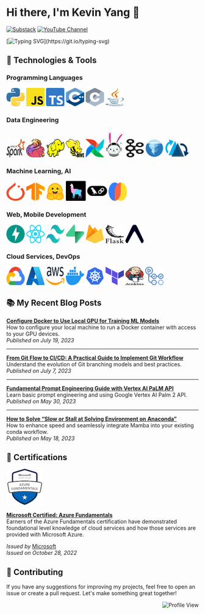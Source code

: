 # Hi there, I'm Kevin Yang 👋

<a href="https://substack.com/@bopomofo"><img src="https://img.shields.io/badge/Substack-Subscribe-orange?style=flat-square&logo=substack&logoColor=white" alt="Substack"/></a>
<a href="https://www.youtube.com/@bopomofoo"><img src="https://img.shields.io/badge/YouTube-Subscribe-red?style=flat-square&logo=substack&logoColor=white" alt="YouTube Channel"/></a>

[![Typing SVG](https://readme-typing-svg.demolab.com?font=Caveat&weight=600&size=36&duration=3600&pause=720&color=FF8800&background=FFFFFF00&multiline=true&random=false&width=435&lines=Welcome+to+my+GitHub+profile!)](https://git.io/typing-svg)

## 🔧 Technologies & Tools

### Programming Languages

<a href="https://www.python.org/"><img src="assets/icons/python.svg" alt="Python" height="48" width="48" /></a>
<a href="https://developer.mozilla.org/en-US/docs/Web/JavaScript"><img src="assets/icons/javascript.svg" alt="JavaScript" height="48" width="48" /></a>
<a href="https://www.typescriptlang.org/"><img src="assets/icons/typescript-icon.svg" alt="TypeScript" height="48" width="48" /></a>
<a href="https://en.wikipedia.org/wiki/C%2B%2B"><img src="assets/icons/c-plusplus.svg" alt="C++" height="48" width="48" /></a>
<a href="https://en.wikipedia.org/wiki/C_(programming_language)"><img src="assets/icons/c.svg" alt="C programming language" height="48" width="48" /></a>
<a href="https://dev.java/"><img src="assets/icons/java.svg" alt="Java" height="48" width="48" /></a>

### Data Engineering

<a href="https://spark.apache.org/"><img src="assets/icons/apache-spark.svg" alt="Apache Spark" height="48" width="48" /></a>
<a href="https://flink.apache.org/"><img src="assets/icons/apache-flink-icon.svg" alt="Apache Flink" height="48" width="48" /></a>
<a href="https://hadoop.apache.org/"><img src="assets/icons/hadoop.svg" alt="Apache Hadoop" height="48" width="48" /></a>
<a href="https://hive.apache.org/"><img src="assets/icons/Apache_Hive_logo.svg" alt="Apache Hive" height="48" width="48" /></a>
<a href="https://airflow.apache.org/"><img src="assets/icons/airflow-icon.svg" alt="Apache Airflow" height="48" width="48" /></a>
<a href="https://trino.io/"><img src="assets/images/trino.png" alt="Trino" height="72" width="48" /></a>
<a href="https://kafka.apache.org/"><img src="assets/icons/kafka-icon.svg" alt="Apache Kafka" height="48" width="48" /></a>
<a href="https://iceberg.apache.org/"><img src="assets/images/iceberg-logo-icon.png" alt="Apache Iceberg" height="48" width="48" /></a>
<a href="https://hudi.apache.org/"><img src="assets/images/hudi-logo-big.png" alt="Apache Hudi" height="48" width="64" /></a>

### Machine Learning, AI

<a href="https://pytorch.org/"><img src="assets/icons/pytorch-icon.svg" alt="PyTorch" height="48" width="48" /></a>
<a href="https://www.tensorflow.org/"><img src="assets/icons/tensorflow.svg" alt="TensorFlow" height="48" width="48" /></a>
<a href="https://huggingface.co/"><img src="assets/icons/hugging-face-icon.svg" alt="Hugging Face" height="48" width="48" /></a>
<a href="https://www.llamaindex.ai/"><img src="assets/images/LlamaLogo-Square.png" alt="LlamaIndex" height="52" width="52" /></a>
<a href="https://www.langchain.com/"><img src="assets/icons/Langchain--Streamline-Simple-Icons.svg" alt="LangChain" height="52" width="52" /></a>
<a href="https://www.trychroma.com/"><img src="assets/icons/chroma.svg" alt="Chroma" height="48" width="48" /></a>

### Web, Mobile Development

<a href="https://fastapi.tiangolo.com/"><img src="assets/icons/fastapi-icon.svg" alt="FastAPI" height="48" width="48" /></a>
<a href="https://react.dev/"><img src="assets/icons/react.svg" alt="React" height="48" width="48" /></a>
<a href="https://tailwindcss.com/"><img src="assets/icons/tailwindcss-icon.svg" alt="tailwindcss" height="48" width="48" /></a>
<a href="https://supabase.com/"><img src="assets/icons/supabase-icon.svg" alt="Supabase" height="48" width="48" /></a>
<a href="https://firebase.google.com/"><img src="assets/icons/firebase.svg" alt="Firebase" height="48" width="48" /></a>
<a href="https://flask.palletsprojects.com/en/3.0.x/"><img src="assets/icons/flask.svg" alt="Flask" height="48" width="48" /></a>
<a href="https://expo.dev/"><img src="assets/icons/expo-icon.svg" alt="Expo" height="48" width="48" /></a>

### Cloud Services, DevOps

<a href="https://cloud.google.com/"><img src="assets/icons/google-cloud.svg" alt="Google Cloud Platform" height="48" width="48" /></a>
<a href="https://azure.microsoft.com/"><img src="assets/icons/microsoft-azure.svg" alt="Azure" height="48" width="48" /></a>
<a href="https://aws.amazon.com/"><img src="assets/icons/aws.svg" alt="Amazon Web Services" height="48" width="48" /></a>
<a href="https://www.docker.com/"><img src="assets/icons/docker-icon.svg" alt="Docker" height="48" width="48" /></a>
<a href="https://kubernetes.io/"><img src="assets/icons/kubernetes.svg" alt="Kubernetes" height="48" width="48" /></a>
<a href="https://www.terraform.io/"><img src="assets/icons/terraform-icon.svg" alt="Terraform" height="48" width="48" /></a>
<a href="https://www.jenkins.io/"><img src="assets/icons/jenkins.svg" alt="Jenkins" height="48" width="48" /></a>
<a href="https://github.com/features/actions"><img src="assets/icons/github-actions.svg" alt="GitHub Actions" height="48" width="48" /></a>

## 📚 My Recent Blog Posts

**[Configure Docker to Use Local GPU for Training ML Models](https://medium.com/@kevinsjy997/configure-docker-to-use-local-gpu-for-training-ml-models-70980168ec9b)**  
How to configure your local machine to run a Docker container with access to your GPU devices.  
*Published on July 19, 2023*  

---

**[From Git Flow to CI/CD: A Practical Guide to Implement Git Workflow](https://medium.com/@kevinsjy997/from-git-flow-to-ci-cd-a-practical-guide-to-implement-git-workflow-d2c922f31fdc)**  
Understand the evolution of Git branching models and best practices.  
*Published on July 7, 2023*  

---

**[Fundamental Prompt Engineering Guide with Vertex AI PaLM API](https://medium.com/gopenai/fundamental-prompt-engineering-guide-with-vertex-ai-palm-api-c9f307413d85)**  
Learn basic prompt engineering and using Google Vertex AI Palm 2 API.  
*Published on May 30, 2023*  

---

**[How to Solve “Slow or Stall at Solving Environment on Anaconda”](https://medium.com/@kevinsjy997/how-to-solve-slow-or-stall-at-solving-environment-on-anaconda-6dd32a307a67)**  
How to enhance speed and seamlessly integrate Mamba into your existing conda workflow.  
*Published on May 18, 2023*  

## 📜 Certifications
<a href="https://www.credly.com/badges/62760a97-3839-4f89-a835-e07fcea6f144/public_url"><img src="assets/images/microsoft-az900-96x96.png" alt="Microsoft Certified: Azure Fundamentals" height="96" width="96" /></a>

**[Microsoft Certified: Azure Fundamentals](https://www.credly.com/badges/62760a97-3839-4f89-a835-e07fcea6f144/public_url)**  
Earners of the Azure Fundamentals certification have demonstrated foundational level knowledge of cloud services and how those services are provided with Microsoft Azure.  

_Issued by_ [Microsoft](https://www.credly.com/org/microsoft-certification)  
_Issued on October 28, 2022_

## 🤝 Contributing

If you have any suggestions for improving my projects, feel free to open an issue or create a pull request. Let's make something great together!  

<div align="right">
  <img src="https://komarev.com/ghpvc/?username=sjyangkevin&style=plastic&color=brightgreen" alt="Profile View"/>
</div>
